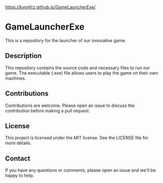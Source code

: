 https://kyonfrz.github.io/GameLauncherExe/

# GameLauncherExe

This is a repository for the launcher of our innovative game.

## Description

This repository contains the source code and necessary files to run our game. The executable (.exe) file allows users to play the game on their own machines.

## Contributions

Contributions are welcome. Please open an issue to discuss the contribution before making a pull request.

## License

This project is licensed under the MIT license. See the LICENSE file for more details.

## Contact

If you have any questions or comments, please open an issue and we'll be happy to help.
